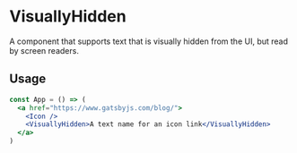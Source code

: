 # VisuallyHidden

A component that supports text that is visually hidden from the UI, but read by screen readers.

## Usage

```jsx
const App = () => (
  <a href="https://www.gatsbyjs.com/blog/">
    <Icon />
    <VisuallyHidden>A text name for an icon link</VisuallyHidden>
  </a>
)
```
